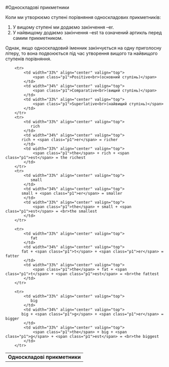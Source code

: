 #Односкладовi прикметники

<p>Коли ми утворюємо ступені порівняння односкладових прикметників:</p>

<ol>
<li>У вищому ступені ми додаємо закінчення <span class="p1">–er</span>.</li>
<li>У найвищому додаємо закінчення <span class="p1">–est</span> та означений артикль перед самим прикметником.</li>
</ol>

<p>Однак, якщо односкладовий іменник закінчується на одну приголосну літеру, то вона подвоюється під час утворення вищого та найвищого ступенів порівняння.</p>


<table>
    <body>
        <tr>
            <td colspan="3" align="center" valign="top">
                <b>Односкладові прикметники</b>
            </td>                       
        </tr>

        <tr>
            <td width="33%" align="center" valign="top">
                <span class="p1">Positive<br>(основний ступінь)</span>
            </td>
            <td width="34%" align="center" valign="top">
                <span class="p1">Comparative<br>(вищий ступінь)</span>
            </td>
            <td width="33%" align="center" valign="top">
                <span class="p1">Superlative<br>(найвищий ступінь)</span>
            </td>            
        </tr>
        <tr>
            <td width="33%" align="center" valign="top">
               rich
            </td>
            <td width="34%" align="center" valign="top">
           rich + <span class="p1">er</span> = richer
            </td>
            <td width="33%" align="center" valign="top">
                <span class="p1">the</span> + rich + <span class="p1">est</span> = the richest
            </td>            
        </tr>
        <tr>
            <td width="33%" align="center" valign="top">
               small
            </td>
            <td width="34%" align="center" valign="top">
           small + <span class="p1">er</span> = smaller
            </td>
            <td width="33%" align="center" valign="top">
                <span class="p1">the</span> + small + <span class="p1">est</span> = <br>the smallest
            </td>            
        </tr>

        <tr>
            <td width="33%" align="center" valign="top">
               fat
            </td>
            <td width="34%" align="center" valign="top">
           fat + <span class="p1">t</span> + <span class="p1">er</span> = fatter
            </td>
            <td width="33%" align="center" valign="top">
                <span class="p1">the</span> + fat + <span class="p1">t</span> + <span class="p1">est</span> = <br>the fattest
            </td>            
        </tr>

        <tr>
            <td width="33%" align="center" valign="top">
               big
            </td>
            <td width="34%" align="center" valign="top">
           big + <span class="p1">g</span> + <span class="p1">er</span> = bigger
            </td>
            <td width="33%" align="center" valign="top">
                <span class="p1">the</span> + big + <span class="p1">g</span> + <span class="p1">est</span> = <br>the biggest
            </td>            
        </tr>
</table>